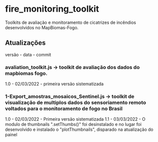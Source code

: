 # fire_monitoring_toolkit
Toolkits de avaliação e monitoramento de cicatrizes de incêndios desenvolvidos no MapBiomas-Fogo.

## Atualizações

versão - data - commit

### avaliation_toolkit.js -> toolkit de avaliação dos dados do mapbiomas fogo.

1.0 - 02/03/2022 - primeira versão sistematizada

### 1-Export_amostras_mosaicos_Sentinel.js -> toolkit de visualização de multiplos dados do sensoriamento remoto voltados para o monitoramento de fogo no Brasil

1.0 - 02/03/2022 - Primeira versão sistematizada 
1.1 - 03/03/2022 - O modulo de thumbnails ".setThumbs()" foi desinstalado e no lugar foi desenvolvido e instalado o "plotThumbnails",
disparado na atualização do painel

